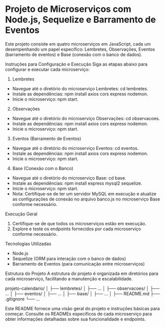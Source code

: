 # Projeto de Microserviços com Node.js, Sequelize e Barramento de Eventos

Este projeto consiste em quatro microserviços em JavaScript, cada um desempenhando um papel específico: Lembretes, Observações, Eventos (barramento de eventos) e Base (conexão com o banco de dados).

Instruções para Configuração e Execução
Siga as etapas abaixo para configurar e executar cada microserviço:

1. Lembretes
- Navegue até o diretório do microserviço Lembretes: cd lembretes.
- Instale as dependências: npm install axios cors express nodemon.
- Inicie o microserviço: npm start.

2. Observações
- Navegue até o diretório do microserviço Observações: cd observacoes.
- Instale as dependências: npm install axios cors express nodemon.
- Inicie o microserviço: npm start.

3. Eventos (Barramento de Eventos)
- Navegue até o diretório do microserviço Eventos: cd eventos.
- Instale as dependências: npm install axios cors express nodemon.
- Inicie o microserviço: npm start.

4. Base (Conexão com o Banco)
- Navegue até o diretório do microserviço Base: cd base.
- Instale as dependências: npm install express mysql2 sequelize.
- Inicie o microserviço: npm start.
- Nota: Certifique-se de ter um servidor MySQL em execução e atualize as configurações de conexão no arquivo banco.js no microserviço Base conforme necessário.

Execução Geral
1. Certifique-se de que todos os microserviços estão em execução.
2. Explore e teste os endpoints fornecidos por cada microserviço conforme necessário.

Tecnologias Utilizadas
- Node.js
- Sequelize (ORM para interação com o banco de dados)
- Barramento de Eventos (para comunicação entre microserviços)

Estrutura do Projeto
A estrutura do projeto é organizada em diretórios para cada microserviço, facilitando a manutenção e escalabilidade.

projeto-calendario/
│
├── lembretes/
│   ├── ...
│
├── observacoes/
│   ├── ...
│
├── eventos/
│   ├── ...
│
├── base/
│   ├── ...
│
├── README.md
├── .gitignore
└── ...

Este README fornece uma visão geral do projeto e instruções básicas para começar. Consulte os READMEs específicos de cada microserviço para obter informações detalhadas sobre sua funcionalidade e endpoints.

